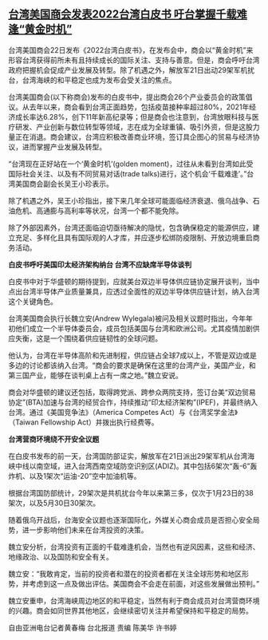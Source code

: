 <!--1655890503000-->
[台湾美国商会发表2022台湾白皮书 吁台掌握千载难逢“黄金时机”](https://www.rfa.org/mandarin/yataibaodao/gangtai/hcm-06222022053308.html)
------

<p><span>台湾美国商会</span><span>22</span><span>日发布《</span><span>2022</span><span>台湾白皮书》，在发布会中，商会以</span><span>“</span><span>黄金时机</span><span>”</span><span>来形容台湾获得前所未有且持续成长的国际关注、支持与善意。但是，商会呼吁台湾政府把握机会促成产业发展及转型。除了机遇之外，解放军</span><span>21</span><span>日出动</span><span>29</span><span>架军机扰台，台湾海峡的和平</span><span>稳定也成为发布会受关注的焦点。</span></p><p><span>台湾美国商会</span><span>(</span><span>以下称商会</span><span>)</span><span>发布的白皮书中，提出商会</span><span>26</span><span>个产业委员会的政策倡议。从去年以来，商会看到台湾正面趋势，包括疫苗接种率超过</span><span>80%</span><span>，</span><span>2021</span><span>年经济成长率达</span><span>6.28%</span><span>，创下</span><span>11</span><span>年新高纪录等；但是商会也注意到，台湾放眼科技与医疗研发、产业创新与数位转型等领域，志在成为全球重镇、吸引外资，但是这股力量正在消退。商会建议，台湾应积极改善商业环境，签订具企图心的贸易与经济协议，进而掌握产业发展及转型。</span></p><p><span>“</span><span>台湾现在正好站在一个</span><span>‘</span><span>黄金时机</span><span>’(golden moment)</span><span>，过往从未看到台湾如此受国际社会关注、以及有不同贸易对话</span><span>(trade talks)</span><span>进行，这个机会</span><span>‘</span><span>千载难逢</span><span>’</span><span>。</span><span>”</span><span>台湾美国商会副会长吴王小珍表示。</span></p><p><span>除了机遇之外，吴王小珍指出，接下来几年全球可能面临经济衰退、俄乌战争、石油危机、高通膨与高利率等状况，台湾一个都不能免除。</span></p><p><span>除了外部因素外，台湾还面临迫切亟待解决的隐忧，包含确保</span><span>稳定的能源供应，建立充足、多样化且具有国际观的人才库，并应逐步松绑防疫限制、开放边境重启商务活动。</span><span></span></p><p><span><b>白皮书呼吁美国印太经济架构纳台</b></span><span><b> </b></span><span><b>台湾不应缺席半导体谈判</b></span></p><p><span>白皮书中对于华盛顿的期待提到，应就美台双边半导体供应链协定展开谈判，当中点出台湾半导体产业质量兼具，应透过全面性的双边半导体供应链计划，纳入台湾这个关键角色。</span></p><p><span>台湾美国商会执行长魏立安</span><span>(Andrew Wylegala)</span><span>被问及相关议题时指出，今年年初他们成立一个半导体委员会，成员包括美国与台湾和欧洲公司。尤其疫情加剧供应失衡，这是一个围绕着供应链韧性的全球问题。</span></p><p><span>他认为，台湾在半导体高阶和先进制程，供应链占全球</span><span>7</span><span>成以上，不管是双边或是多边的讨论都该纳入台湾。</span><span>“</span><span>商会的要求是确保在这里的台湾产业，美国产业，和第三国产业，能够在谈判桌上占有一席之地。</span><span>”</span><span>魏立安说。</span></p><p><span>商会对华盛顿的建议还包括，取得跨党派、跨参众两院支持，签订台美</span><span>“</span><span>双边贸易协定</span><span>”(BTA)</span><span>加速与台湾的经贸合作，持续推动</span><span>“</span><span>印太经济架构</span><span>”(IPEF)</span><span>，并最终纳入台湾。通过《美国竞争法》（</span><span>America Competes Act</span><span>）与《台湾奖学金法》（</span><span>Taiwan Fellowship Act</span><span>）并拨出执行经费等。</span></p><p><span><b>台湾营商环境绕不开安全议题</b></span></p><p><span>在白皮书发布的前一天，台湾国防部证实，解放军在</span><span>21</span><span>日派出</span><span>29</span><span>架军机从台湾海峡中线以南空域，进入台湾西南空域防空识别区</span><span>(ADIZ)</span><span>。其中包括</span><span>6</span><span>架次</span><span>“</span><span>轰</span><span>-6”</span><span>轰炸机、以及</span><span>1</span><span>架次</span><span>“</span><span>运油</span><span>-20”</span><span>空中加油机等。</span></p><p><span>根据台湾国防部统计，</span><span>29</span><span>架次是共机扰台今年以来第三多，仅次于</span><span>1</span><span>月</span><span>23</span><span>日的</span><span>38</span><span>架次，以及</span><span>5</span><span>月</span><span>30</span><span>日</span><span>30</span><span>架次。</span></p><p><span>随着俄乌开战后，台海安全议题也逐渐国际化，外媒关心商会成员是否担心安全局势，进一步影响他们未来在台湾投资的决策。</span></p><p><span>魏立安分析，台湾投资有正面的千载难逢机会，当然也有逆风因素，这些和经济、地缘政治、以及国防和安全有关。</span><span> </span></p><p><span>魏立安：</span><span>“</span><span>我敢肯定，当前的投资者和潜在的投资者都在关注全球形势和地区形势，并考</span><span>虑到这一点及做出评估。美国商会不会走在前面，对这些发展做出预判。</span><span>”</span></p><p><span>魏立安重申，台湾海峡周边地区的和平</span><span>稳定，当然有利于商会成员对台湾营商环境的兴趣。商会如同世界其他地区，会继续密切关注并希望保持和平稳定的局势。</span></p><p><span>自由亚洲电台记者黄春梅</span><span> </span><span>台北报道</span><span> </span><span>责编</span><span> </span><span>陈美华</span><span> </span><span>许书婷</span></p>
